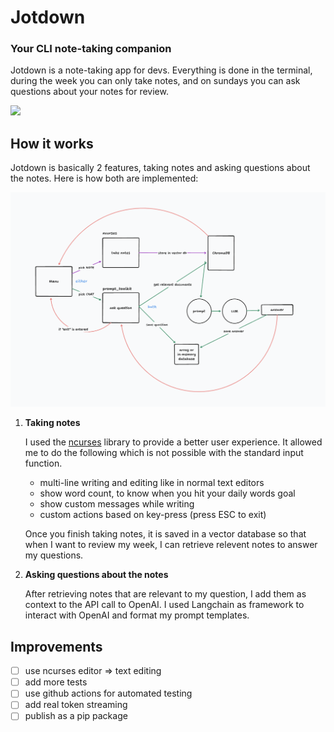 # Jotdown
### Your CLI note-taking companion
Jotdown is a note-taking app for devs. Everything is done in the terminal, during the week you can only take notes, and on sundays you can ask questions about your notes for review.

![](./assets/walkthrough.gif)

## How it works

Jotdown is basically 2 features, taking notes and asking questions about the notes. Here is how both are implemented:

![](./assets/design.png)


1. __Taking notes__
    
    I used the [ncurses](https://docs.python.org/3/howto/curses.html) library to provide a better user experience. It allowed me to do the following which is not possible with the standard input function.
   - multi-line writing and editing like in normal text editors
   - show word count, to know when you hit your daily words goal
   - show custom messages while writing
   - custom actions based on key-press (press ESC to exit)

    Once you finish taking notes, it is saved in a vector database so that when I want to review my week, I can retrieve relevent notes to answer my questions.


2. __Asking questions about the notes__

    After retrieving notes that are relevant to my question, I add them as context to the API call to OpenAI.
    I used Langchain as framework to interact with OpenAI and format my prompt templates.

## Improvements
- [ ] use ncurses editor => text editing
- [ ] add more tests
- [ ] use github actions for automated testing
- [ ] add real token streaming
- [ ] publish as a pip package
